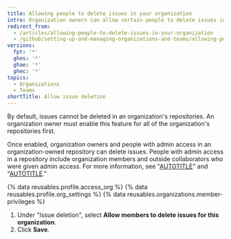 ```yaml
---
title: Allowing people to delete issues in your organization
intro: Organization owners can allow certain people to delete issues in repositories owned by your organization.
redirect_from:
  - /articles/allowing-people-to-delete-issues-in-your-organization
  - /github/setting-up-and-managing-organizations-and-teams/allowing-people-to-delete-issues-in-your-organization
versions:
  fpt: '*'
  ghes: '*'
  ghae: '*'
  ghec: '*'
topics:
  - Organizations
  - Teams
shortTitle: Allow issue deletion
---
```


By default, issues cannot be deleted in an organization's repositories. An organization owner must enable this feature for all of the organization's repositories first.

Once enabled, organization owners and people with admin access in an organization-owned repository can delete issues. People with admin access in a repository include organization members and outside collaborators who were given admin access. For more information, see "[AUTOTITLE](/organizations/managing-user-access-to-your-organizations-repositories/managing-repository-roles/repository-roles-for-an-organization)" and "[AUTOTITLE](/issues/tracking-your-work-with-issues/deleting-an-issue)."

{% data reusables.profile.access_org %}
{% data reusables.profile.org_settings %}
{% data reusables.organizations.member-privileges %}
1. Under "Issue deletion", select **Allow members to delete issues for this organization**.
1. Click **Save**.
